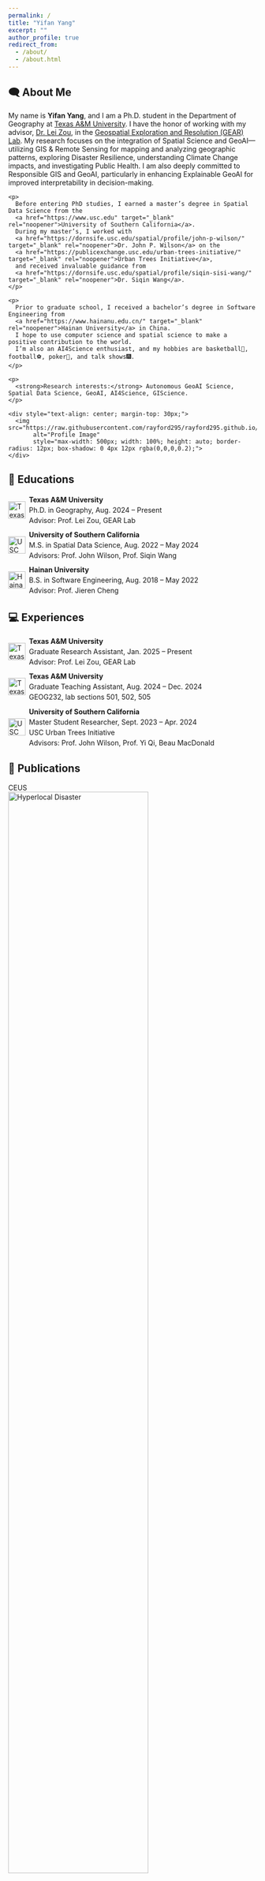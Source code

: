 ```yaml
---
permalink: /
title: "Yifan Yang"
excerpt: ""
author_profile: true
redirect_from:
  - /about/
  - /about.html
---
```


<html lang="en">
<head>
  <meta charset="UTF-8" />
  <title>{{ page.title }}</title>
  <!-- 如果你有全局的样式表，也一并加载： -->
  <!-- <link rel="stylesheet" href="/assets/css/main.css" /> -->

  <!-- 把你的局部 CSS 放到这里 -->
  <style>
    /* 每条记录的容器 */
    .item {
      display: flex;
      align-items: center;    /* ← 垂直居中 */
      margin-bottom: 0.6em;
    }
    /* logo 大小统一 */
    img.logo {
      width: 2.5em;
      height: 2.5em;
      object-fit: contain;
      vertical-align: middle;
      margin-right: 0.5em;
    }
    .item .text {
      line-height: 1.5;
    }
  </style>
</head>


<section id="about-me">
  <h2>🗨 About Me</h2>

  <div>
    <p>
      My name is <strong>Yifan Yang</strong>, and I am a Ph.D. student in the Department of Geography at 
      <a href="https://www.tamu.edu" target="_blank" rel="noopener">Texas&nbsp;A&amp;M University</a>.  
      I have the honor of working with my advisor, 
      <a href="https://www.geoearlab.com/people" target="_blank" rel="noopener">Dr. Lei Zou</a>, in the 
      <a href="https://www.geoearlab.com" target="_blank" rel="noopener">Geospatial Exploration and Resolution (GEAR) Lab</a>.  
      My research focuses on the integration of Spatial Science and GeoAI—utilizing GIS &amp; Remote Sensing for mapping and analyzing geographic patterns, exploring Disaster Resilience, understanding Climate Change impacts, and investigating Public Health.  
      I am also deeply committed to Responsible GIS and GeoAI, particularly in enhancing Explainable GeoAI for improved interpretability in decision-making.
    </p>

    <p>
      Before entering PhD studies, I earned a master’s degree in Spatial Data Science from the 
      <a href="https://www.usc.edu" target="_blank" rel="noopener">University of Southern California</a>.  
      During my master’s, I worked with 
      <a href="https://dornsife.usc.edu/spatial/profile/john-p-wilson/" target="_blank" rel="noopener">Dr. John P. Wilson</a> on the 
      <a href="https://publicexchange.usc.edu/urban-trees-initiative/" target="_blank" rel="noopener">Urban Trees Initiative</a>, 
      and received invaluable guidance from 
      <a href="https://dornsife.usc.edu/spatial/profile/siqin-sisi-wang/" target="_blank" rel="noopener">Dr. Siqin Wang</a>.
    </p>

    <p>
      Prior to graduate school, I received a bachelor’s degree in Software Engineering from 
      <a href="https://www.hainanu.edu.cn/" target="_blank" rel="noopener">Hainan University</a> in China.  
      I hope to use computer science and spatial science to make a positive contribution to the world.  
      I’m also an AI4Science enthusiast, and my hobbies are basketball🏀, football⚽, poker🎴, and talk shows🎆.
    </p>

    <p>
      <strong>Research interests:</strong> Autonomous GeoAI Science, Spatial Data Science, GeoAI, AI4Science, GIScience.
    </p>

    <div style="text-align: center; margin-top: 30px;">
      <img src="https://raw.githubusercontent.com/rayford295/rayford295.github.io/main/images/godfather.png" 
           alt="Profile Image" 
           style="max-width: 500px; width: 100%; height: auto; border-radius: 12px; box-shadow: 0 4px 12px rgba(0,0,0,0.2);">
    </div>
  </div>
</section>


<section id="educations">
  <h2>📖 Educations</h2>

  <div class="item">
    <img class="logo" src="images/tamu_logo.webp" alt="Texas A&M logo">
    <div class="text">
      <strong>Texas A&amp;M University</strong><br>
      Ph.D. in Geography, Aug. 2024 – Present<br>
      Advisor: Prof. Lei Zou, GEAR Lab
    </div>
  </div>

  <div class="item">
    <img class="logo" src="images/USC-Logo-cropped.png" alt="USC logo">
    <div class="text">
      <strong>University of Southern California</strong><br>
      M.S. in Spatial Data Science, Aug. 2022 – May 2024<br>
      Advisors: Prof. John Wilson, Prof. Siqin Wang
    </div>
  </div>

  <div class="item">
    <img class="logo" src="images/hainan_logo.jpeg" alt="Hainan University logo">
    <div class="text">
      <strong>Hainan University</strong><br>
      B.S. in Software Engineering, Aug. 2018 – May 2022<br>
      Advisor: Prof. Jieren Cheng
    </div>
  </div>
</section>

<section id="experiences">
  <h2>💻 Experiences</h2>

  <div class="item">
    <img class="logo" src="images/tamu_logo.webp" alt="Texas A&M logo">
    <div class="text">
      <strong>Texas A&amp;M University</strong><br>
      Graduate Research Assistant, Jan. 2025 – Present<br>
      Advisor: Prof. Lei Zou, GEAR Lab
    </div>
  </div>

  <div class="item">
    <img class="logo" src="images/tamu_logo.webp" alt="Texas A&M logo">
    <div class="text">
      <strong>Texas A&amp;M University</strong><br>
      Graduate Teaching Assistant, Aug. 2024 – Dec. 2024<br>
      GEOG232, lab sections 501, 502, 505
    </div>
  </div>

  <div class="item">
    <img class="logo" src="images/USC-Logo-cropped.png" alt="USC logo">
    <div class="text">
      <strong>University of Southern California</strong><br>
      Master Student Researcher, Sept. 2023 – Apr. 2024<br>
      USC Urban Trees Initiative<br>
      Advisors: Prof. John Wilson, Prof. Yi Qi, Beau MacDonald
    </div>
  </div>
</section>

<section id="publications">
  <h2>📕 Publications</h2>

  <div class="paper-box">
    <div class="paper-box-image">
      <div class="badge">CEUS</div>
      <img src="images/1st_dual_channel.png" alt="Hyperlocal Disaster" width="75%">
    </div>
    <div class="paper-box-text">
      <a href="https://doi.org/10.1016/j.compenvurbsys.2025.102318" target="_blank" rel="noopener">
        Hyperlocal Disaster Damage Assessment Using Bi-temporal Street-view Imagery and Pre-trained Vision Models
      </a> — <strong>Yang, Yifan</strong>, Lei Zou, Bing Zhou, Daoyang Li, Binin Lin, Joynal Abedin, Mengyang Yang. 
      <em>Computers, Environment and Urban Systems</em>, 2025.  
    </div>
  </div>

  <div class="paper-box">
    <div class="paper-box-image">
      <div class="badge">Applied Sciences</div>
      <img src="images/0st_geolocator.png" alt="GeoLocator" width="75%">
    </div>
    <div class="paper-box-text">
      <a href="https://www.mdpi.com/2076-3417/14/16/7091" target="_blank" rel="noopener">
        GeoLocator: A Location-Integrated Large Multimodal Model (LMM) for Inferring Geo-Privacy
      </a> — <strong>Yang, Yifan</strong>, Siqin Wang, Daoyang Li, Shuju Sun, Qingyang Wu.
      <em>Applied Sciences</em>, 14(16), 7091, 2024.
    </div>
  </div>
</section>


<section id="presentation">
  <h2>🏘 Presentation</h2>
<ul>
  <!-- AAG Annual Meetings -->
  <li><strong>AAG Annual Meetings</strong></li>
  <li>
    <em>American Association of Geographers Annual Meeting</em>, March 24 – 28, 2025, Detroit  
    (<a href="https://aag.secure-platform.com/aag2025/solicitations/82/sessiongallery/23561" target="_blank" rel="noopener">Session 23561</a>, 
     <a href="https://aag.secure-platform.com/aag2025/solicitations/82/sessiongallery/23718" target="_blank" rel="noopener">Session 23718</a>, 
     <a href="https://aag.secure-platform.com/aag2025/organizations/main/gallery/rounds/131/details/82104" target="_blank" rel="noopener">Detail 82104</a>, 
     <a href="https://aag.secure-platform.com/aag2025/organizations/main/gallery/rounds/131/details/83465" target="_blank" rel="noopener">Detail 83465</a>)
  </li>
  <li>
    <em>American Association of Geographers Annual Meeting</em>, April 16 – 20, 2024, Honolulu, Hawai'i  
    (<a href="https://aag.secure-platform.com/aag2024/solicitations/57/sessiongallery/7825" target="_blank" rel="noopener">Session 7825</a>)
  </li>

    <!-- International Cartographic Conference -->
  <li><strong>International Cartographic Conference (ICC)</strong></li>
  <li>
    <em>Student Paper Session</em>, Vancouver, Canada, August 18–22, 2025 —  
    <strong>Yifan Yang</strong>: Perceiving Multidimensional Disaster Damages from Street-View Images Using Visual-Language Models
  </li>
  <li>
    <em>GeoAnalytics for Sustainable and Livable Cities</em>, Vancouver, Canada, August 17, 2025 (ICC pre-conference symposium) —  
    <strong>Yifan Yang and Lei Zou</strong>: DisasterVLP: A Vision-Language Pretrained Framework for Multidimensional Disaster Damage Assessment Using Street-View Images
  </li>
  
  <!-- Spatial Data Science Symposium -->
  <li><strong>Spatial Data Science Symposium</strong></li>
  <li>
    <em>Thematic Session, Geoprivacy Challenges and Solutions in the Digital Society</em>  
    (<a href="https://sdss2024.spatial-data-science.net/ts/zhang.html" target="_blank" rel="noopener">Session Details</a>, 
     <a href="https://www.youtube.com/watch?v=6pOIemM9y6M&list=PLLPRl7FLqNFScodyhaN0j_y5JMx3H7TRg&index=5" target="_blank" rel="noopener">Watch Video</a>)
  </li>

  <!-- Spatiotemporal Data Science Symposium -->
  <li><strong>Spatiotemporal Data Science Symposium</strong></li>
  <li>
    <em>Pre-symposium Training Workshop</em>, Washington DC, July 22, 2024 (online)  
    (<a href="https://sdl.gis.harvard.edu/event/symposium-spatiotemporal-data-science-geoai-social-sciences" target="_blank" rel="noopener">Event Page</a>)
  </li>

  <!-- AGI Leap Summit -->
  <li><strong>AGI Leap Summit</strong></li>
  <li>
    <em>Multimodality</em>, Paper Presentation, SuperAGI, February 29, 2024 (Virtual)  
    (<a href="https://superagi.com/agi-leap-summit/" target="_blank" rel="noopener">Summit Website</a>)
  </li>

  <!-- LA Geospatial Summit -->
  <li><strong>Los Angeles Geospatial Summit</strong></li>
  <li>
    <em>2024 Los Angeles Geospatial Summit</em>, February 23, 2024, Los Angeles, CA  
    (<a href="https://www.esri.com/en-us/industries/blog/articles/showcasing-innovation-in-gis-education-through-student-projects-at-the-la-geospatial-summit/" 
        target="_blank" rel="noopener">
      Event Article
    </a>)
  </li>
</ul>
</section>

<section id="partial-honors">
  <h2>👑 Partial Honors</h2>
  <ul>
    <li>2025 CaGIS International Travel Grant - 2025 ICC, Vancouver, Canada</li>
    <li>2025 International Cartographic Conference (ICC), Vancouver, Canada — Best Student Paper Award</li>
    <li>2025 AAG-GISSG Student Honors Paper Competition — Honorable Mention (Top 5)</li>
    <li>2025 AAG Applied Geography Specialty Group — Student Travel Award</li>
    <li>Lifetime Membership — Nu Theta Chapter, Gamma Theta Upsilon (International Geographic Honor Society)</li>
    <li>2024 Los Angeles Geospatial Summit — ArcGIS StoryMaps Competition: Most Suitably Applied Analysis Methodology</li>
    <li>DNIIT (Performance: Excellent)</li>
    <li>Second Runner-up — 9th China International "Internet+" College Students Innovation and Entrepreneurship Competition (Shanghai Division) — International Project Category ("Youguang Ushine – AI+ Multilingual Talent Service Platform")</li>
    <li>National First Prize — 2020 Computer Design Competition for Chinese College Students (Big Data Practice)</li>
    <li>Third Prize — 10th MathorCup College Mathematical Modeling Challenge (2020)</li>
    <li>Second Prize — 13th "Certification Cup" Mathematics China Mathematical Modeling Network Challenge (Inner Mongolia Region, 2020)</li>
    <li>Third Prize — China–US Youth Creators Competition (Haikou Region, 2020)</li>
    <li>Second Prize — 3rd China Youth Cup National University Student Mathematical Modeling Competition (2020)</li>
    <li>Third Prize — 6th National Mobile Internet Innovation Competition (South China Region)</li>
    <li>Third Prize — Innovation Group of the 2020 China University Computer Competition (Artificial Intelligence Track)</li>
    <li>Third Prize — Finalist, Hainan Selection Competition of the 4th China Creative Wings Innovation Competition (2020)</li>
    <li>Honorable Mention — 2020 Hainan Free Trade Port Entrepreneurship Competition</li>
    <li>Silver Award — Hainan Creative Group, 6th China International "Internet+" Student Innovation and Entrepreneurship Competition</li>
    <li>Bronze Prize — Hainan Region, Challenge Cup Student Entrepreneurship Plan Competition (2020)</li>
    <li>Second Prize — 14th iCAN International Innovation and Entrepreneurship Competition (South China Region)</li>
    <li>First-Class Comprehensive Scholarship — Hainan University</li>
    <li>Recognized as "College Student with the Most Innovative Spirit and Practical Ability" — Hainan University</li>
  </ul>
</section>

<section id="professional-activities-and-service">
  <h2>👔 Professional Activities and Service</h2>
  <ul>
    <li>
      <em>BOD member of <a href="https://gisphere.info/" target="_blank" rel="noopener">GISphere</a></em>, 2024 – Present
    </li>
    <li>
      <em>Student Co-Director, Remote Sensing Specialty Group</em>,  
      <a href="https://www.aag.org/" target="_blank" rel="noopener">American Association of Geographers</a>, 2025 – 2027
    </li>
    <li>
      <em>Student Co-Director, Hazards, Risks, and Disasters</em>,  
      <a href="https://www.aag.org/" target="_blank" rel="noopener">American Association of Geographers</a>, 2025 – 2027
    </li>
    <li>
      <em>Data Science Student Ambassador</em>,  
      <a href="https://tamids.tamu.edu/2025/07/18/tamids-announces-2025-2026-cohort-of-student-ambassadors/" target="_blank" rel="noopener">Texas A&M Institute of Data Science (TAMIDS)</a>, 2025 – 2026
    </li>
    <li>
      <em>Vice President, Association of Robotics and Artificial Intelligence</em>,  
      <a href="https://www.hainanu.edu.cn/" target="_blank" rel="noopener">Hainan University</a>, 2021 – 2022
    </li>
  </ul>
</section>


<section id="media-coverage">
  <h2>📺 Media Coverage</h2>
  <ul>
    <li>
      <a href="https://engineering.tamu.edu/news/2024/09/throwing-shade-at-heatwaves.html" target="_blank" rel="noopener">
        🌡️ TAMU Engineering News: “Throwing Shade at Heatwaves”
      </a>
      <p style="margin-left: 1em;">
        Featured in a Texas A&M Engineering article highlighting my research on mitigating urban heat through shade and geospatial analysis.
      </p>
    </li>
    <li>
      <a href="https://www.esri.com/en-us/industries/blog/articles/showcasing-innovation-in-gis-education-through-student-projects-at-the-la-geospatial-summit" target="_blank" rel="noopener">
        🗺️ Esri Blog: “Showcasing Innovation in GIS Education at the LA Geospatial Summit”
      </a>
      <p style="margin-left: 1em;">
        Esri featured my project for demonstrating innovative uses of GIS and GeoAI at the Los Angeles Geospatial Summit.
      </p>
    </li>
  </ul>
</section>


<section id="miscellaneous">
  <h2>🌎 Miscellaneous</h2>
  <p>I enjoy basketball, football, and following international sports. My favorite player is Messi.</p>
  <div>
    <a href="https://clustrmaps.com/site/1bvzy" title="Visit tracker" target="_blank" rel="noopener">
      <img src="//www.clustrmaps.com/map_v2.png?d=ew9JD5D1fDG0V7A7Uc0mx-mp4-J3v9AA6jUiCkkFMXA&cl=ffffff" alt="Visit Tracker Map">
    </a>
  </div>
</section>
